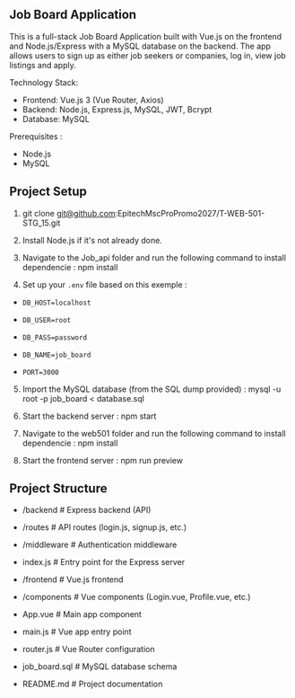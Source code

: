 ## Job Board Application

This is a full-stack Job Board Application built with Vue.js on the frontend and Node.js/Express with a MySQL database on the backend. The app allows users to sign up as either job seekers or companies, log in, view job listings and apply.

Technology Stack:
- Frontend: Vue.js 3 (Vue Router, Axios)
- Backend: Node.js, Express.js, MySQL, JWT, Bcrypt
- Database: MySQL

Prerequisites :
- Node.js
- MySQL

## Project Setup

1. git clone git@github.com:EpitechMscProPromo2027/T-WEB-501-STG_15.git
2. Install Node.js if it's not already done.

3. Navigate to the Job_api folder and run the following command to install dependencie :
    npm install
4. Set up your `.env` file based on this exemple :
-     DB_HOST=localhost
-     DB_USER=root
-     DB_PASS=password
-     DB_NAME=job_board
-     PORT=3000
5. Import the MySQL database (from the SQL dump provided) :
    mysql -u root -p job_board < database.sql
6. Start the backend server :
    npm start

7. Navigate to the web501 folder and run the following command to install dependencie :
    npm install
8. Start the frontend server :
    npm run preview

## Project Structure

- /backend               # Express backend (API)
-   /routes              # API routes (login.js, signup.js, etc.)
-   /middleware          # Authentication middleware
-   index.js             # Entry point for the Express server

- /frontend              # Vue.js frontend
-   /components          # Vue components (Login.vue, Profile.vue, etc.)
-   App.vue              # Main app component
-   main.js              # Vue app entry point
-   router.js            # Vue Router configuration

- job_board.sql          # MySQL database schema
- README.md              # Project documentation